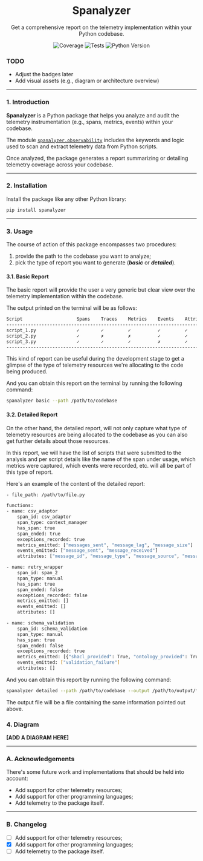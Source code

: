 <!-- TODO: Add an image later -->
<!-- <p align='center'>
    <img src='./.docs/spanalyzer.png' width='20%' height='20%'>
</p> -->

<h1 align='center'><strong>Spanalyzer</strong></h1>

<p align='center'>
    Get a comprehensive report on the telemetry implementation within your Python codebase.
</p>

<div align="center">

  ![Coverage](https://img.shields.io/badge/coverage-99%25-brightgreen)
  ![Tests](https://img.shields.io/badge/tests-34%20passed%2C%200%20failed-brightgreen)
  ![Python Version](https://img.shields.io/badge/python-3.11.4-blue?logo=python&logoColor=white)

</div>

### **TODO**
- Adjust the badges later
- Add visual assets (e.g., diagram or architecture overview)

---

### **1. Introduction**

**Spanalyzer** is a Python package that helps you analyze and audit the telemetry instrumentation (e.g., spans, metrics, events) within your codebase.

The module [`spanalyzer.observability`](./spanalyzer/observability.py) includes the keywords and logic used to scan and extract telemetry data from Python scripts.

Once analyzed, the package generates a report summarizing or detailing telemetry coverage across your codebase.

---

### **2. Installation**

Install the package like any other Python library:

```bash
pip install spanalyzer
```

---

### **3. Usage**

The course of action of this package encompasses two procedures:
1. provide the path to the codebase you want to analyze;
2. pick the type of report you want to generate (**_basic_** or **_detailed_**).

#### **3.1. Basic Report**

The basic report will provide the user a very generic but clear view over the telemetry implementation within the codebase.

The output printed on the terminal will be as follows:

```bash
Script                    Spans    Traces    Metrics    Events    Attributes    Coverage
--------------------------------------------------------------------------------------------
script_1.py               ✓        ✓         ✓          ✓         ✓             100%
script_2.py               ✓        ✗         ✗          ✓         ✓             60%
script_3.py               ✓        ✓         ✓          ✗         ✓             90%
--------------------------------------------------------------------------------------------
```

This kind of report can be useful during the development stage to get a glimpse of the type of telemetry resources we're allocating to the code being produced.

And you can obtain this report on the terminal by running the following command:
```bash
spanalyzer basic --path /path/to/codebase
```

#### **3.2. Detailed Report**

On the other hand, the detailed report, will not only capture what type of telemetry resources are being allocated to the codebase as you can also get further details about those resources.

In this report, we will have the list of scripts that were submitted to the analysis and per script details like the name of the span under usage, which metrics were captured, which events were recorded, etc. will all be part of this type of report.

Here's an example of the content of the detailed report:
```bash
- file_path: /path/to/file.py

functions:
- name: csv_adaptor
    span_id: csv_adaptor
    span_type: context_manager
    has_span: true
    span_ended: true
    exceptions_recorded: true
    metrics_emitted: ["messages_sent", "message_lag", "message_size"]
    events_emitted: ["message_sent", "message_received"]
    attributes: ["message_id", "message_type", "message_source", "message_destination"]

- name: retry_wrapper
    span_id: span_2
    span_type: manual
    has_span: true
    span_ended: false
    exceptions_recorded: false
    metrics_emitted: []
    events_emitted: []
    attributes: []

- name: schema_validation
    span_id: schema_validation
    span_type: manual
    has_span: true
    span_ended: false
    exceptions_recorded: true
    metrics_emitted: [{"shacl_provided": True, "ontology_provided": True}]
    events_emitted: ["validation_failure"]
    attributes: []
```

And you can obtain this report by running the following command:

```bash
spanalyzer detailed --path /path/to/codebase --output /path/to/output/file
```

The output file will be a file containing the same information pointed out above.


### **4. Diagram**

**[ADD A DIAGRAM HERE]**


---

### **A. Acknowledgements**

There's some future work and implementations that should be held into account:
- Add support for other telemetry resources;
- Add support for other programming languages;
- Add telemetry to the package itself.

---

### **B. Changelog**

- [ ] Add support for other telemetry resources;
- [x] Add support for other programming languages;
- [ ] Add telemetry to the package itself.